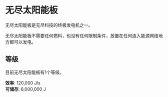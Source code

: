 # 无尽太阳能板

无尽太阳能板是无尽科技的终极发电机之一。

无尽太阳能板不需要任何燃料，也没有任何限制条件，放置在任何连入能源网络地方都可以发电。

## 等级

目前无尽太阳能板有1个等级。

**效率**: 120,000 J/s  
**可储存**: 6,000,000 J
